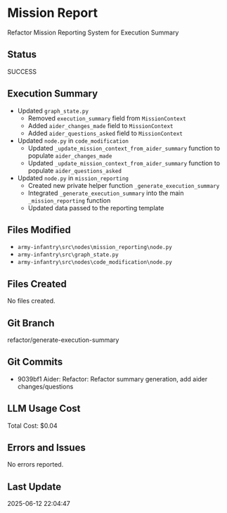 # Mission Report

Refactor Mission Reporting System for Execution Summary

## Status

SUCCESS

## Execution Summary

 - Updated `graph_state.py`
    - Removed `execution_summary` field from `MissionContext`
    - Added `aider_changes_made` field to `MissionContext`
    - Added `aider_questions_asked` field to `MissionContext`
 - Updated `node.py` in `code_modification`
    - Updated `_update_mission_context_from_aider_summary` function to populate `aider_changes_made`
    - Updated `_update_mission_context_from_aider_summary` function to populate `aider_questions_asked`
 - Updated `node.py` in `mission_reporting`
    - Created new private helper function `_generate_execution_summary`
    - Integrated `_generate_execution_summary` into the main `_mission_reporting` function
    - Updated data passed to the reporting template

## Files Modified

- `army-infantry\src\nodes\mission_reporting\node.py`
- `army-infantry\src\graph_state.py`
- `army-infantry\src\nodes\code_modification\node.py`

## Files Created

No files created.

## Git Branch

refactor/generate-execution-summary

## Git Commits

- 9039bf1 Aider: Refactor: Refactor summary generation, add aider changes/questions

## LLM Usage Cost

Total Cost: $0.04

## Errors and Issues

No errors reported.

## Last Update
2025-06-12 22:04:47